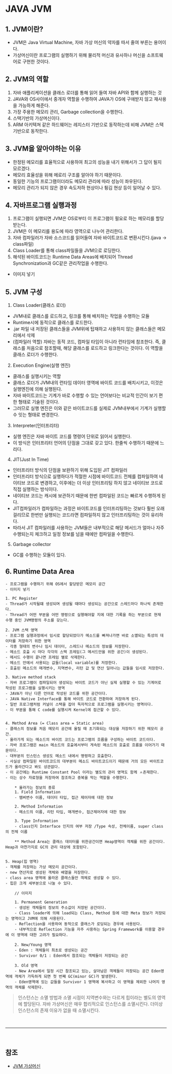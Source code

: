 # JAVA JVM

## 1. JVM이란?
  - JVM은 Java Virtual Machine, 자바 가상 머신의 약자를 따서 줄여 부른는 용어이다.
  - 가상머신이란 프로그램의 실행하기 위해 물리적 머신과 유사하나 머신을 소프트웨어로 구현한 것이다.
  
## 2. JVM의 역할
  1. 자바 애플리케이션을 클래스 로더를 통해 읽어 들여 자바 API와 함께 실행하는 것
  2. JAVA와 OS사이에서 중개자 역할을 수행하여 JAVA가 OS에 구애받지 않고 재사용을 가능하게 해준다.
  3. 가장 주용한 메모리 관리, Garbage collection을 수행한다.
  4. 스택기반의 가상머신이다.
  5. ARM 아키텍쳐 같은 하드웨어는 레지스터 기반으로 동작하는데 비해 JVM은 스택기반으로 동작한다.

## 3. JVM을 알아야하는 이유
  - 한정된 메모리를 효율적으로 사용하여 최고의 성능을 내기 위해서가 그 답이 될지 모르겠다. 
  - 메모리 효율성을 위해 메로리 구조를 알아야 하기 때문이다.
  - 동일한 기능의 프로그램이더라도 메모리 관리에 따라 성능이 좌우된다.
  - 메모리 관리가 되지 않은 경우 속도저하 현상이나 튕김 현상 등이 일어날 수 있다.
  

## 4. 자바프로그램 실행과정
  1. 프로그램이 실행되면 JVM은 OS로부터 이 프로그램이 필요로 하는 메모리를 할당받는다.
  2. JVM은 이 메모리를 용도에 따라 영역으로 나누어 관리한다.
  3. 자바 컴파일러가 자바 소스코드를 읽어들여 자바 바이트코드로 변환시킨다.(java -> class파일)
  4. Class Loader를 통해 class파일들을 JVM으로 로딩한다.
  5. 해석된 바이트코드는 Runtime Data Areas에 배치되어 Thread Synchronization과 GC같은 관리작업을 수행한다.
  - 이미지 넣기

## 5. JVM 구성
  1. Class Loader(클래스 로더)
  - JVM내로 클래스를 로드하고, 링크를 통해 배치하는 작업을 수행하는 모듈
  - Runtime시에 동적으로 클래스를 로드한다.
  - .jar 파일 내 저장된 클래스들을 JVM위에 탑재하고 사용하지 않는 클래스들은 메모리에서 삭제
  - (컴파일러 역할) 자바는 동적 코드, 컴파일 타임이 아니라 런타임에 참조한다.
  즉, 클래스를 처음으로 참조할때, 해당 클래스를 로드하고 링크한다는 것이다. 이 역할을 클래스 로더가 수행한다.

  2. Execution Engine(실행 엔진)
  - 클래스를 실행시키는 역할
  - 클래스 로더가 JVM내의 런타임 데이터 영역에 바이트 코드를 배치시키고, 이것은 실행엔진에 의해 실행된다.
  - 자바 바이트코드는 기계가 바로 수행할 수 있는 언어보다는 비교적 인간이 보기 편한 형태로 기술된 것이다.
  - 그러므로 실행 엔진은 이와 같은 바이트코드를 실제로 JVM내부에서 기계가 실행할 수 잇는 형태로 변경한다.

  3. Interpreter(인터프리터)
  - 실행 엔진은 자바 바이트 코드를 명령어 단위로 읽어서 실행한다.
  - 이 방식은 인터프리터 언어의 단점을 그대로 갖고 있다. 한줄씩 수행하기 때문에 느리다.

  4. JIT(Just In Time)
  - 인터프리터 방식의 단점을 보완하기 위해 도입된 JIT 컴파일러
  - 인터프리터 방식으로 실행하다가 적절한 시점에 바이트코드 전체를 컴파일하여 네이티브 코드로 변경하고, 이후에는 더 이상 인터프리팅 하지 않고 네이티브 코드로 직접 실행하는 방식이다.
  - 네이티브 코드는 캐시에 보관하기 때문에 한번 컴파일된 코드는 빠르게 수행하게 된다.
  - JIT컴파일러가 컴파일하는 과정은 바이트코드를 인터프리팅하는 것보다 훨씬 오래걸리므로 한번만 실행되는 코드라면 컴파일하지 않고 인터프리팅하는 것이 유리하다.
  - 따라서 JIT 컴파일러를 사용하는 JVM들은 내부적으로 해당 메서드가 얼마나 자주 수행되는지 체크하고 일정 정보를 넘을 때에만 컴파일을 수행한다.
  
  5. Garbage collector
  - GC를 수행하는 모듈이 있다.

## 6. Runtime Data Area
    - 프로그램을 수행하기 위해 OS에서 할당받은 메모리 공간
    - 이미지 넣기

    1. PC Register
    - Thread가 시작될떄 생성되며 생성될 때마다 생성되는 공간으로 스레드마다 하나씩 존재한다.
    - Thread가 어떤 부분을 어떤 명령으로 실행해야할 지에 대한 기록을 하는 부분으로 현재 수행 중인 JVM명령의 주소를 갖는다.

    2. JVM 스택 영역
    - 프로그램 실행과정에서 임시로 할당되었다가 메소드를 빠져나가면 바로 소멸되는 특성의 데이터를 저장하기 위한 영역
    - 각종 형태의 변수나 임시 데이터, 스레드나 메소드의 정보를 저장한다.
    - 메소드 호출 시 마다 각각의 스택 프레임(그 메서드만을 위한 공간)이 생성된다.
    - 메서드 수행이 끝나면 프레임 별로 삭제한다.
    - 메소드 안에서 사용되는 값들(local variable)를 저장한다.
    - 호출된 메소드의 매개변수, 지역변수, 리턴 값 및 연산 일어나는 값들을 임시로 저장한다.

    3. Native method stack
    - 자바 프로그램이 컴파일되어 생성되는 바이트 코드가 아닌 실제 실행할 수 있는 기계어로 작성된 프로그램을 실행시키는 영역
    - JAVA가 아닌 다른 언어로 작성된 코드를 위한 공간이다.
    - JAVA Native Interface를 통해 바이트 코드로 전환하여 저장하게 된다.
    - 일반 프로그램처럼 커널이 스택을 잡아 독자적으로 프로그램을 실행시키는 영역이다.
    - 이 부분을 통해 C code를 실행시켜 Kernel에 접근할 수 있다.


    4. Method Area (= Class area = Static area)
    - 클래스의 정보를 처음 메모리 공간에 올릴 때 초기화되는 대상을 저장하기 위한 메모리 공간.
    - 올라가게 되는 메소드의 바이트 코드는 프로그램의 흐름을 구성하는 바이트 코드이다.
    - 자바 프로그램은 main 메소드의 호출에서부터 게속된 메소드의 호출로 흐름을 이어가기 때문이다.
    - 대부분의 인스턴스 생성도 메소드 내에서 명령하고 호출한다.
    - 사실상 컴파일된 바이트코드의 대부분이 메소드 바이트코드이기 때문에 거의 모든 바이트코드가 올라간다고 봐도 상관없다.
    - 이 공간에는 Runtime Constant Pool 이라는 별도의 관리 영역도 함께 ㅅ존재한다.
    - 이는 상수 자료형을 저장하여 참조하고 중복을 막는 역할을 수행한다.

        * 올라가는 정보의 종류
        1. Field Information
        - 멤버변수 이름, 데이터 타입, 접근 제어자에 대한 정보

        2. Method Information
        - 메소드의 이름, 리턴 타입, 매개변수, 접근제어자에 대한 정보

        3. Type Information
        - class인지 Interface 인지의 여부 저장 /Type 속성, 전체이름, super class의 전체 이름

        ** Method Area는 클래스 데이터를 위한공간이면 Heap영역이 객체를 위한 공간이다. Heap과 마찬가지로 GC의 관리 대상에 포함된다.


    5. Heap(힙 영역)
    - 객체를 저장하는 가상 메모리 공간이다. 
    - new 연산자로 생성된 객체와 배열을 저장한다.
    - class area 영역에 올라온 클래스들만 객체로 생성할 수 있다.
    - 힙은 크게 세부분으로 나눌 수 있다.

        // 이미지

        1. Permanent Generation
        - 생성된 객체들의 정보의 주소값이 저장된 공간이다.
        - Class loader에 의해 load되는 Class, Method 등에 대한 Meta 정보가 저장되는 영역이고 JVM에 의해 사용된다.
        - Reflection을 사용하여 동적으로 클래스가 로딩되는 경우에 사용된다.
        - 내부적으로 Reflection 기능을 자주 사용하는 Spring Framework를 이용할 경우에 이 영역에 대한 고려가 필요하다.

        2. New/Young 영역
        - Eden : 객체들이 최초로 생성되는 공간
        - Survivor 0/1 : Eden에서 참조되는 객체들이 저장되는 공간

        3. Old 영역
        - New Area에서 일정 시간 참조되고 있는, 살아남은 객체들이 저장되는 공간 Eden영역에 객체가 가득하게 되면 첫 번째 GC(minor GC)가 발생한다.
        - Eden영역에 있는 값들을 Survivor 1 영역에 복사하고 이 영역을 제외한 나머지 영역의 객체를 삭제한다.
        
       
> 인스턴스는 소멸 방법과 소멸 시점이 지역변수와는 다르게 힙이라는 별도의 영역에 할당된다. 자바 가상머신은 매우 합리적으로 인스턴스를 소멸시킨다. 더이상 인스턴스의 존재 이유가 없을 때 소멸시킨다.


<br />
<hr />
<br />

## 참조 
  - [JVM 가상머신](https://asfirstalways.tistory.com/158)